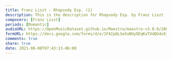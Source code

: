 ```yaml
---
title: Franz Liszt - Rhapsody Esp. (1)
description: This is the description for Rhapsody Esp. by Franz Liszt
composers: [Franz Liszt]
periods: [Romantic]
audioURL: https://OpenMusicDataset.github.io/Maestro/maestro-v3.0.0/2006/MIDI-Unprocessed_04_R1_2006_01-04_ORIG_MID--AUDIO_04_R1_2006_03_Track03_wav.midi
formURL: https://docs.google.com/forms/d/e/1FAIpQLSeXuNOyOEqKxTXdQG4o9jV6HDsri8AB4HBiFdNiag1mX72zgQ/viewform
comments: true
share: true
date: 2021-08-08T07:43:13-06:00
---
```

